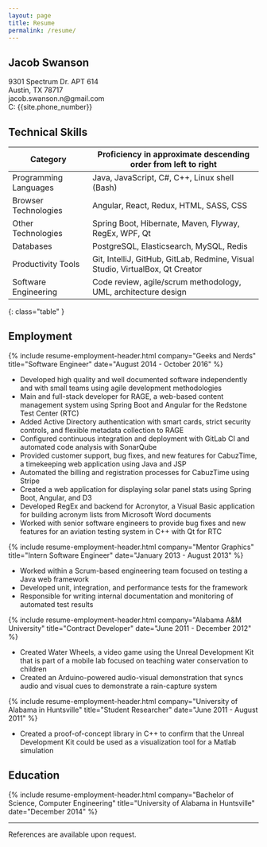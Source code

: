 ```yaml
---
layout: page
title: Resume
permalink: /resume/
---
```


<h2 class="text-xs-center">Jacob Swanson</h2>
<div class="row">
    <div class="col-xs-6">
        9301 Spectrum Dr. APT 614<br>
        Austin, TX 78717
    </div>
    <div class="col-xs-6">
        <span class="pull-right">
            jacob.swanson.n@gmail.com<br>
            C: {{site.phone_number}}
        </span>
    </div>
</div>


## Technical Skills

| Category              |  Proficiency in approximate descending order from left to right |
|-----------------------|---|
| Programming Languages | Java, JavaScript, C#, C++, Linux shell (Bash)  |
| Browser Technologies  | Angular, React, Redux, HTML, SASS, CSS |
| Other Technologies    | Spring Boot, Hibernate, Maven, Flyway, RegEx, WPF, Qt |
| Databases             | PostgreSQL, Elasticsearch, MySQL, Redis |
| Productivity Tools    | Git, IntelliJ, GitHub, GitLab, Redmine, Visual Studio, VirtualBox, Qt Creator |
| Software Engineering  | Code review, agile/scrum methodology, UML, architecture design  |
{: class="table" }


## Employment

{% include resume-employment-header.html company="Geeks and Nerds" title="Software Engineer" date="August 2014 - October 2016" %}
* Developed high quality and well documented software independently and with small teams using agile development methodologies
* Main and full-stack developer for RAGE, a web-based content management system using Spring Boot and Angular for the Redstone Test Center (RTC)
* Added Active Directory authentication with smart cards, strict security controls, and flexible metadata collection to RAGE
* Configured continuous integration and deployment with GitLab CI and automated code analysis with SonarQube
* Provided customer support, bug fixes, and new features for CabuzTime, a timekeeping web application using Java and JSP
* Automated the billing and registration processes for CabuzTime using Stripe
* Created a web application for displaying solar panel stats using Spring Boot, Angular, and D3
* Developed RegEx and backend for Acronytor, a Visual Basic application for building acronym lists from Microsoft Word documents
* Worked with senior software engineers to provide bug fixes and new features for an aviation testing system in C++ with Qt for RTC

{% include resume-employment-header.html company="Mentor Graphics" title="Intern Software Engineer" date="January 2013 - August 2013" %}
* Worked within a Scrum-based engineering team focused on testing a Java web framework
* Developed unit, integration, and performance tests for the framework
* Responsible for writing internal documentation and monitoring of automated test results

{% include resume-employment-header.html company="Alabama A&M University" title="Contract Developer" date="June 2011 - December 2012" %}
* Created Water Wheels, a video game using the Unreal Development Kit that is part of a mobile lab focused on teaching water conservation to children
* Created an Arduino-powered audio-visual demonstration that syncs audio and visual cues to demonstrate a rain-capture system

{% include resume-employment-header.html company="University of Alabama in Huntsville" title="Student Researcher" date="June 2011 - August 2011" %}
* Created a proof-of-concept library in C++ to confirm that the Unreal Development Kit could be used as a visualization tool for a Matlab simulation


## Education

{% include resume-employment-header.html company="Bachelor of Science, Computer Engineering" title="University of Alabama in Huntsville" date="December 2014" %}

---

References are available upon request.